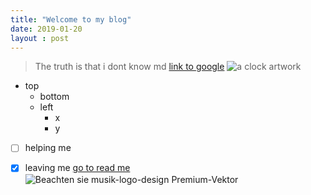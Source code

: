 ```yaml
---
title: "Welcome to my blog"
date: 2019-01-20
layout : post
---
```

>The truth is that i dont know md
[link to google](https://google.com)
![a clock artwork](https://i.etsystatic.com/37933956/r/il/697e58/5017897806/il_fullxfull.5017897806_80c5.jpg)

* top
  - bottom
  + left
      + x
      + y
- [ ] helping me
- [x] leaving me
[go to read me](../README.md)
![Beachten sie musik-logo-design Premium-Vektor](https://github.com/user-attachments/assets/ad2eefcf-0713-412a-be99-0d4e88346c89)

